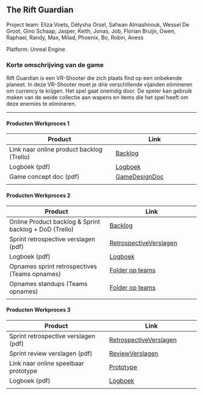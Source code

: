 ## The Rift Guardian
Project team: Eliza Voets, Délysha Orsel, Safwan Almashnouk, Wessel De Groot, Gino Schaap, Jasper, Keith, Jonas, Job, Florian Bruijn, Owen, Raphael, Randy, Max, Milad, Phoenix, Bo, Robin, Aness

Platform:
Unreal Engine

### Korte omschrijving van de game
Rift Guardian is een VR-Shooter die zich plaats find op een onbekende planeet. In deze VR-Shooter moet je drie verschillende vijanden elimineren om currency te krijgen. Het spel gaat oneindig door. De speler kan gebruik maken van de weide collectie aan wapens en items die het spel heeft om deze enemies te elimineren.

---
#### Producten Werkproces 1
| Product  | Link |
| ------ |  ------ |
| Link naar online product backlog (Trello) | [Backlog](https://unreal-academy.codecks.io/decks)
| Logboek (pdf)                             | [Logboek](https://mediacollegeamsterdam.sharepoint.com/:w:/r/teams/XR-labHLO/Gedeelde%20documenten/General/Stand-ups%20-%20VRShooter%202024%20-%20Periode%204.docx?d=w0cf309a08e9349c8b20631380ddeb72d&csf=1&web=1&e=1H9rk5)
| Game concept doc (pdf)                    | [GameDesignDoc](https://unreal-academy.codecks.io/decks/148-functioneel-ontwerp)
|<img width=500/>|<img width=300/>|
   
#### Producten Werkproces 2
| Product  | Link |
| ------ |  ------ |
| Online Product backlog & Sprint backlog + DoD (Trello)    | [Backlog](https://unreal-academy.codecks.io/decks/109-product-backlog)
| Sprint retrospective verslagen (pdf)                      | [RetrospectiveVerslagen](https://mediacollegeamsterdam.sharepoint.com/:b:/r/teams/XR-labHLO/Gedeelde%20documenten/General/RetroSpective%20en%20SprintReview/Sprint5/RetroSpective.pdf?csf=1&web=1&e=oIz8pu)
| Logboek (pdf)                                             | [Logboek](https://github.com/ElizaVoets/agp_inlever_template_ElizaVoets/blob/master/producten/Sprint%205/Sprint%205%20logboek%20Eliza.pdf)
| Opnames sprint retrospectives (Teams opnames)             | [Folder op teams](https://mediacollegeamsterdam.sharepoint.com/:f:/r/teams/XR-labHLO/Gedeelde%20documenten/General/RetroSpective%20en%20SprintReview/Sprint5?csf=1&web=1&e=fFpCcE)
| Opnames standups (Teams opnames)                          | [Folder op teams]()
|<img width=500/>|<img width=300/>|
   
#### Producten Werkproces 3
| Product  | Link |
| ------ |  ------ |
| Sprint retrospective verslagen (pdf)  | [RetrospectiveVerslagen](https://github.com/ElizaVoets/agp_inlever_template_ElizaVoets/blob/master/producten/Sprint%206/Retrospective%20materials/Retrospective_Verslag.pdf)
| Sprint review verslagen (pdf)         | [ReviewVerslagen](https://github.com/ElizaVoets/agp_inlever_template_ElizaVoets/blob/master/producten/Sprint%206/Sprint_Review_verslag.pdf)
| Link naar online speelbaar prototype  | [Prototype]
| Logboek (pdf)                         | [Logboek](https://github.com/ElizaVoets/agp_inlever_template_ElizaVoets/blob/master/producten/Sprint%206/Logboek%20Eliza%20Voets.pdf)
|<img width=500/>|<img width=300/>|

   [Backlog]: <https://trello.com/b/hik72z4q/mythe-2019-voorbeeld-trello>
   [Logboek]: <https://github.com/BerendWeij/agp_inlever_template/blob/master/producten/logboek.pdf>
   [GameDesignDoc]: <https://github.com/BerendWeij/agp_inlever_template/blob/master/producten/GameDesignDoc.pdf>
   [RetrospectiveVerslagen]: <https://github.com/BerendWeij/agp_inlever_template/blob/master/producten/RetrospectiveVerslagen.pdf>
   [ReviewVerslagen]: <https://github.com/BerendWeij/agp_inlever_template/blob/master/producten/ReviewVerslagen.pdf>
   [Prototype]: <https://www.mijnmytheprototype.nl>
   [Folder op teams]: <https://www.linknaarmijnfolderopteams.nl>
   
